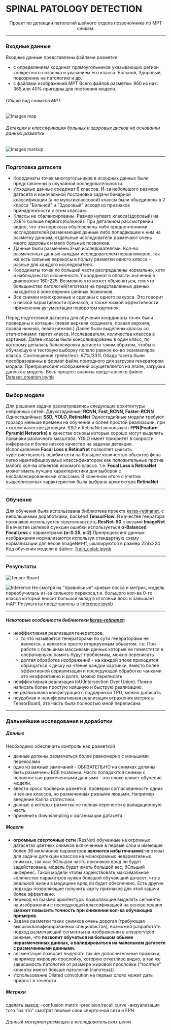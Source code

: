 # SPINAL PATOLOGY DETECTION
<center>Проект по детекции патологий шейного отдела позвоночника по МРТ сникам.</center>

-----

### Входные данные
Входные данные представлены файлами разметки: 
- с определением кординат прямоугольников указывающих регион конкретного позвонка и указанием его класса: Больной, Здоровый, подозрение на патологию и др.
- с файлами изображений МРТ
Всего файлов разметки: 960 из них: 365 или 40% пригодны для постоения модели.

###### Общий вид снимков МРТ

![Images map](/content/spinal_shots_map.png)

###### Детекция и классификация больных и здоровых дисков на основании данных разметки

![Images markup](/content/spinal_shots_markup.png)

----

### Подготовка датасета
- Координаты точек многоугольников в исходных данных были представленны в случайной последовательности.  
- Исходные данные соедржат 8 классов. И-за небольшого размера датасета и изначальной постановки задачи бинарной классификации (а не мультиклассовой) классы были обьединены в 2 класса "Больной" и "Здоровый" исходя из признаков принадлежности к этим классам. 
- Классы не сбалансированы. Размер нулевго класса(здоровый) на 228% больше первого(больной). При детальном рассмотрении видно, что эти перекосы обусловлены либо предпочтениями исследователей размечающих данные либо попадающим к ним на разметку данным, отдельные исследователи размечают очень много здоровых и мало больных позвонков.
- Данные были размечены 3-мя исследователями. Кол-во размеченных данных каждым исследователем неравномерно, так же есть сильные перекосы в пользу разметки одного класса - разные для каждого исследователя.
- Координаты точек по большей части распределены нормально, хотя и наблюдаестся скошенность Y координат в области значений в диаппазоне 160-225. Возможно это может обьясняться, тем что большинство патологий(гипотеза) на представленных данных находится в зоне верхних шейных позвонков.
- Все снимки монохромные и сделаны с одного ракурса. Это говорит о низкой вариативности принаков, а также низкой эффективности применения аугументации поворотом картинок.

Перед подготовкой датасета для обучения координаты точек были преведены к нотации: (левая верхняя кордината, правая верхняя, правая нижняя, левая нижняя.) Далее были выделены классы со статистиками: таргет класса, Исследователя, количества классов в картинке. Далее классы были консолидированы в один класс, по которому делалась балансировка датасета таким образом, чтобы в обучающую и тестовую выборку попало равное ко-во экземаляров класса. Соотношение трейн/тест: 67%/33%
Обада тасета были преобразованны в формат файла пригодного для загрузки генератором модели.
Препроцессинг изображений осущетвляется на этапе, загрузки данных в модель.
Весь процесс анализа представлен в файле: [Dataset_creation.ipynb](Dataset_creation.ipynb)

---

### Выбор модели
Для решения задачи расматривались следующие архитектуры нейронных сетей.
Двухстадийные: <b>RCNN, Fast_RCNN, Faster-RCNN</b>
Одностадийные: <b>SSD, YOLO, RetinaNet</b>
Одностадийные модели требуют гораздо меньше времени на обучение и более простой реализации, при схожем качестве детекции. SSD и RetinaNet используют <b>FPN(Feature Pyramid Networks)</b> в качестве основы которые хорошо могут выделять признаки различного масштаба. YOLO имеет приоритет в скорости инференса и более низкое качество на задачах детекции. Использование <b>Focal Loss в RetinaNet</b> позволяет снизить чувствиетльность ошибки сети на большое количество обьектов фона легко идентифицируемых классификатором как положительные против малого кол-ва обьектов искомого класса. т.е. <b>Focal Loss в RetinaNet</b> может иметь лучшие характеристики для выборок с несбалансированными классами.
В конечном итоге с учетом вышеописанных характеристик была выбрана архитектура <b>RetinaNet</b> 

---
### Обучение
Для обучения была использована библиотека проекта [keras-retinanet](https://github.com/fizyr/keras-retinanet), с небольшимми доработками, backend <b>TensorFlow</b>.
В качестве генратора признаков используется сверточная сеть <b>ResNet-50</b> с весами <b>ImageNet</b>
В качестве целевой функции ошибки используеться <b>α-Balanced FocalLoss</b> c параметрами <b>(α-0.25, γ-2)</b>
Препроцессинг данных: изображения нормализаются используя стандартную схему нормализации для весов ImageNet-tf, шкалируются в размер 224х224
Код обучения модели в файле: [Train_colab.ipynb](Train_colab.ipynb)

---
### Результаты
![Tensor Board](/content/TensorBoard.png)

![Inference](./content/inference.png)
Не смотря на "правильные" кривые лосса и метрик, модель переобучилась из-за сильного перекоса,т.е. большого кол-ва 0-го класса который вносит большой вклад в итоговый лосс и завышает mAP.
Результаты предствалены в [Inference.ipynb](Inference.ipynb)

----

##### Некоторые особенности библиотеки [keras-retinanet](https://github.com/fizyr/keras-retinanet):
- неэффективная реализация генераторов, 
    - то что называется генераторами по сути генераторами не является, а является просто итерируемым обьектом. т.е. При работе с большими массивами данных которые не поместятся в оперативнукю память будут проблеммы, можно переписать
    - долгая обработка изображений - на каждой эпохе приходится обращаться к диску на чтение каждой картинки, вместо более эффективной сериализации и последующей обработке чанками это неэффективно и долго, можно переписать
- неэффективная реализация IoU(Intersection Over Union). Пожно написать более простую изящную и быструю реализацию.
- не реализована конфигурация с поддержкой TPU, можно дописать
- неудобная и неинформативная реализация отражения метрик в TensorBoard, эта часть была полностью мной переписана 

---
### Дальнейшие исследования и доработки
##### Данные
Необходимо обеспечить контроль над разметкой
- данные должны размечаться более равномерно с меньшими перекосами
- одно из важных замечаний - ОБЯЗАТЕЛЬНО на снимках должны быть размечены ВСЕ позвонки. Часто попадаются снимки с неполностью размеченными данными - это плохо влияет обучение модели.
- ввести кросс проверки разметки: проверки согласованности одних и тех-же классов, но размеченных разными людьми. Например введение Каппа статистики.
- данные в которых разметка не полная перенести в валидационную часть
- применить downsampling к организации датасета

##### Модели
- <b>огромные сверточные сети</b> (ResNet) обученные на огромных датасетах цветных снимков включенные в первые слои и имеющие более 36 миллионов параметров <b>являются избыточными</b>(гипотеза) для задачи детекции классов на монохромных невариативных снимках, так как: бОльшая часть признаков вряд ли будет задействована, модель будет иметь большой вес, бОльший инференс. Такой модели чтобы задействовать максимальное количество параметров нужен большой обучающий датасет, что в реальной жизни в медицине вряд ли будет обеспечено. Есть другие подходы позволяющие получить карту признаков для этой задачи более эффективно.
- переход на masked архитектуры позволяющие выделять сегменты на изображении с последующей классификацией на основе правил <b>сможет повысить точность при снижении кол-ва обучающих примеров</b>.
- Задача разметки таких снимков очень дорогая (требующая высококвалифицированных специалистов), возможно разработать подход размечающий сегменты на изображении в unsupervized режиме, что <b>позволит обучаться на большом обьеме неразмеченных данных, а валидироваться на маленьком датасете с размеченными данными.</b>
- сегментация позволит выделять так же дополнительные признаки, например жировую прослойку, которую отчетливо видно, а так же зависимость патологий от размера жировой прослойки ("тослтые" клиенты имеют больше патологий (гипотеза))
- Использование Dilated convolution на первых слоях может дать прирост в точности

##### Метрики
сделать вывод:
-confusion matrix
-precision/recall curve
-визуализация того "на что" смотрят первые слои сверточной сети и FPN

###### Данный материал размещен в исследовательских целях 

